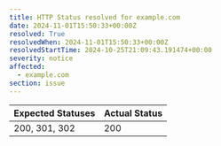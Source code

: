```yaml
---
title: HTTP Status resolved for example.com
date: 2024-11-01T15:50:33+00:00Z
resolved: True
resolvedWhen: 2024-11-01T15:50:33+00:00Z
resolvedStartTime: 2024-10-25T21:09:43.191474+00:00
severity: notice
affected:
  - example.com
section: issue
---
```


| Expected Statuses | Actual Status  |
|-------------------|----------------|
| 200, 301, 302 | 200 |
